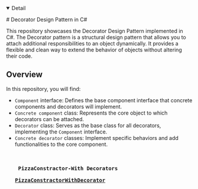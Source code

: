 
<details open>
  <summary>Detail</summary>

  <p># Decorator Design Pattern in C#

This repository showcases the Decorator Design Pattern implemented in C#. The Decorator pattern is a structural design pattern that allows you to attach additional responsibilities to an object dynamically. It provides a flexible and clean way to extend the behavior of objects without altering their code.

## Overview

In this repository, you will find:

- `Component` interface: Defines the base component interface that concrete components and decorators will implement.
- `Concrete component` class: Represents the core object to which decorators can be attached.
- `Decorator` class: Serves as the base class for all decorators, implementing the `Component` interface.
- `Concrete decorator` classes: Implement specific behaviors and add functionalities to the core component.


</p>

  
  <ul dir="auto">
    <pre> <h4> PizzaConstractor-With Decorators 
     <li><a href="https://github.com/EfremMic/Decorators/tree/PizzaConstractorWithDecorators/PizzaConstractor">PizzaConstractorWithDecorator</a></li></h4></pre>
   
  </ul>
</details>
